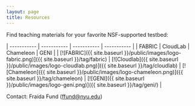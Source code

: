 ```yaml
---
layout: page
title: Resources
---
```


Find teaching materials for your favorite NSF-supported testbed:

| ----------- | ----------- | ----------- | ----------- |
| FABRIC | CloudLab | Chameleon | GENI |
| [![FABRIC]({{ site.baseurl }}/public/images/logo-fabric.png)]({{ site.baseurl }}/tag/fabric)           | [![Cloudlab]({{ site.baseurl }}/public/images/logo-cloudlab.png)]({{ site.baseurl }}/tag/cloudlab)  | [![Chameleon]({{ site.baseurl }}/public/images/logo-chameleon.png)]({{ site.baseurl }}/tag/chameleon)  | [![GENI]({{ site.baseurl }}/public/images/logo-geni.png)]({{ site.baseurl }}/tag/geni/)    |


Contact: Fraida Fund (ffund@nyu.edu)

